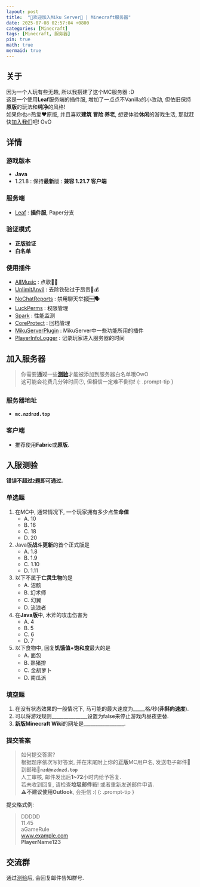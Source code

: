 ```yaml
---
layout: post
title:  "🎉欢迎加入Miku Server🎉 | Minecraft服务器"
date: 2025-07-08 02:57:04 +0800
categories: [Minecraft]
tags: [Minecraft, 服务器]
pin: true
math: true
mermaid: true
---
```


## 关于

因为一个人玩有些无趣, 所以我搭建了这个MC服务器 :D
<br>这是一个使用**Leaf**服务端的插件服, 增加了一点点不Vanilla的小改动, 但依旧保持**原版**的玩法和**纯净**的风格!
<br>如果你也🔥热爱♥️原版, 并且喜欢**建筑 冒险 养老**, 想要体验**休闲**的游戏生活, 那就赶快[加入我们](#加入服务器)吧! OvO

## 详情

### 游戏版本
- **Java**
- 1.21.8
  : 保持**最新**版
  : **兼容 1.21.7 客户端**

### 服务端
- [Leaf](https://www.leafmc.one/)
  : **插件服**, Paper分支

### 验证模式
- **正版验证**
- **白名单**

### 使用插件
- [AllMusic](https://www.mcmod.cn/class/14959.html)
  : 点歌🎤🎵
- [UnlimitAnvil](https://www.spigotmc.org/resources/unlimit-anvil-no-too-expensive-any-more.112128/)
  : 去除铁砧过于昂贵🚫💰
- [NoChatReports](https://www.spigotmc.org/resources/nochatreports-spigot-paper-1-19-1-21-7.102931/)
  : 禁用聊天举报🆓🗣
- [LuckPerms](https://luckperms.net/)
  : 权限管理
- [Spark](https://spark.lucko.me/)
  : 性能监测
- [CoreProtect](https://www.spigotmc.org/resources/coreprotect.8631/)
  : 回档管理
- [MikuServerPlugin](https://github.com/NorthZeroD/MikuServerPlugin)
  : MikuServer中一些功能所用的插件
- [PlayerInfoLogger](https://github.com/NorthZeroD/PlayerInfoLogger)
  : 记录玩家进入服务器的时间

## 加入服务器

> 你需要**通过**一些[**测验**](#入服测验)才能被添加到服务器白名单哦OwO
> <br>这可能会花费几分钟时间🕐, 但相信一定难不倒你!
{: .prompt-tip }

### 服务器地址
- **`mc.nzdnzd.top`**

### 客户端
- 推荐使用**Fabric**或**原版**.

## 入服测验

**错误不超过`2`题即可通过.**

### 单选题

1. 在MC中, 通常情况下, 一个玩家拥有多少点**生命值**
   - A. 10
   - B. 16
   - C. 18
   - D. 20
2. Java版**战斗更新**的首个正式版是
   - A. 1.8
   - B. 1.9
   - C. 1.10
   - D. 1.11
3. 以下不属于**亡灵生物**的是
   - A. 沼骸
   - B. 幻术师
   - C. 幻翼
   - D. 流浪者
4. 在**Java版**中, 木斧的攻击伤害为
   - A. 4
   - B. 5
   - C. 6
   - D. 7
5. 以下食物中, 回复**饥饿值+饱和度**最大的是
   - A. 面包
   - B. 熟猪排
   - C. 金胡萝卜
   - D. 南瓜派

### 填空题

1. 在没有状态效果的一般情况下, 马可能的最大速度为_____格/秒(**非斜向速度**).
2. 可以将游戏规则_______________设置为false来停止游戏内昼夜更替.
3. **新版Minecraft Wiki**的网址是_________________.

### 提交答案

> 如何提交答案?
> <br>根据题序依次写好答案, 并在末尾附上你的**正版**MC用户名, 发送电子邮件📧到邮箱📮**`nzd@nzdnzd.top`**
> <br>人工审核, 邮件发出后**1~72**小时内给予答复.
> <br>若未收到回复, 请检查**垃圾邮件**箱! 或者重新发送邮件申请.
> <br>⚠️**不建议使用Outlook**, 会拒信 :(
{: .prompt-tip }

提交格式例:
> DDDDD
> <br>11.45
> <br>aGameRule
> <br>www.example.com
> <br>**PlayerName123**

## 交流群

通过[测验](#入服测验)后, 会回复邮件告知群号.
